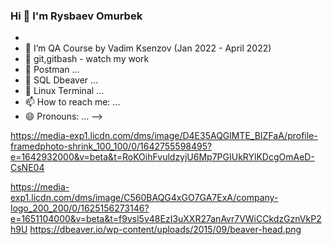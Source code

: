### Hi 👋 I'm Rysbaev Omurbek


-
- 🌱 I’m QA Course by Vadim Ksenzov (Jan 2022 - April  2022)
- 🔭 git,gitbash - watch my work 
- 👯 Postman ...
- 🤔  SQL Dbeaver ...
- 💬 Linux Terminal ...
- 📫 How to reach me: ...
- 😄 Pronouns: ...
-->


https://media-exp1.licdn.com/dms/image/D4E35AQGlMTE_BIZFaA/profile-framedphoto-shrink_100_100/0/1642755598495?e=1642932000&v=beta&t=RoKOihFvuldzyjU6Mp7PGIUkRYlKDcgOmAeD-CsNE04

https://media-exp1.licdn.com/dms/image/C560BAQG4xGO7GA7ExA/company-logo_200_200/0/1625156273146?e=1651104000&v=beta&t=f9vsl5v48EzI3uXXR27anAvr7VWiCCkdzGznVkP2h9U
https://dbeaver.io/wp-content/uploads/2015/09/beaver-head.png
